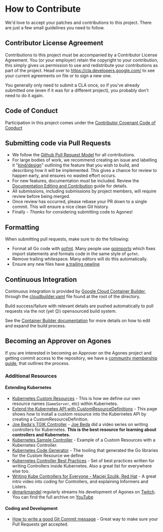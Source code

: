 # How to Contribute

We'd love to accept your patches and contributions to this project. There are
just a few small guidelines you need to follow.

## Contributor License Agreement

Contributions to this project must be accompanied by a Contributor License
Agreement. You (or your employer) retain the copyright to your contribution,
this simply gives us permission to use and redistribute your contributions as
part of the project. Head over to <https://cla.developers.google.com/> to see
your current agreements on file or to sign a new one.

You generally only need to submit a CLA once, so if you've already submitted one
(even if it was for a different project), you probably don't need to do it
again.

## Code of Conduct

Participation in this project comes under the [Contributor Covenant Code of Conduct](code-of-conduct.md)

## Submitting code via Pull Requests

- We follow the [Github Pull Request Model](https://help.github.com/articles/about-pull-requests/) for
  all contributions.
- For large bodies of work, we recommend creating an issue and labelling it
  "[kind/design](https://github.com/googleprivate/agones/issues?q=is%3Aissue+is%3Aopen+label%3Akind%2Fdesign)"
  outlining the feature that you wish to build, and describing how it will be implemented. This gives a chance
  for review to happen early, and ensures no wasted effort occurs.
- For new features, documentation *must* be included. Review the [Documentation Editing and Contribution](https://agones.dev/site/docs/contribute/)
  guide for details.
- All submissions, including submissions by project members, will require review before being merged.
- Once review has occurred, please rebase your PR down to a single commit. This will ensure a nice clean Git history.
- Finally - *Thanks* for considering submitting code to Agones!

## Formatting

When submitting pull requests, make sure to do the following:

- Format all Go code with [gofmt](https://golang.org/cmd/gofmt/). Many people
  use [goimports](https://godoc.org/golang.org/x/tools/cmd/goimports) which
  fixes import statements and formats code in the same style of `gofmt`.
- Remove trailing whitespace. Many editors will do this automatically.
- Ensure any new files have [a trailing newline](https://stackoverflow.com/questions/5813311/no-newline-at-end-of-file)

## Continuous Integration

Continuous integration is provided by [Google Cloud Container Builder](https://cloud.google.com/container-builder/),
through the [cloudbuilder.yaml](./cloudbuild.yaml) file found at the root of the directory.

Build success/failure with relevant details are pushed automatically to pull requests via the not (yet 😉) opensourced
build system.

See the [Container Builder documentation](https://cloud.google.com/container-builder/docs/) for more details on
how to edit and expand the build process.

## Becoming an Approver on Agones

If you are interested in becoming an Approver on the Agones project and getting commit access to the
repository, we have a [community membership guide](./docs/governance/community_membership.md), that outlines the process.

### Additional Resources

#### Extending Kubernetes

- [Kubernetes Custom Resources](https://kubernetes.io/docs/concepts/api-extension/custom-resources/) -
  This is how we define our own resource names (`GameServer`, etc) within Kubernetes.
- [Extend the Kubernetes API with CustomResourceDefinitions](https://kubernetes.io/docs/tasks/access-kubernetes-api/extend-api-custom-resource-definitions/) -
  This page shows how to install a custom resource into the Kubernetes API by creating a CustomResourceDefinition.
- [Joe Beda's TGIK Controller](https://github.com/jbeda/tgik-controller) -
  [Joe Beda](https://twitter.com/jbeda) did a video series on writing controllers for Kubernetes.
  **This is the best resource for learning about controllers and Kubernetes.**
- [Kubernetes Sample Controller](https://github.com/kubernetes/sample-controller) -
  Example of a Custom Resources with a Kubernetes Controller.
- [Kubernetes Code Generator](https://github.com/kubernetes/code-generator) -
  The tooling that generated the Go libraries for the Custom Resource we define
- [Kubernetes Controller Best Practices](https://github.com/kubernetes/community/blob/master/contributors/devel/controllers.md) -
  Set of best practices written for writing Controllers inside Kubernetes. Also a great list for everywhere else too.
- [Writing Kube Controllers for Everyone - Maciej Szulik, Red Hat](https://www.youtube.com/watch?v=AUNPLQVxvmw) -
  A great intro video into coding for Controllers, and explaining Informers and Listers.
- [@markmandel](https://github.com/markmandel) regularly streams his development of Agones on [Twitch](https://www.twitch.tv/markmandel).
  You can find the full archive on [YouTube](https://www.youtube.com/playlist?list=PLqqp1QEhKwa5aNivDIE4SS21ehE9Zt0VZ)
  

#### Coding and Development

- [How to write a good Git Commit message](https://chris.beams.io/posts/git-commit/) -
  Great way to make sure your Pull Requests get accepted.
